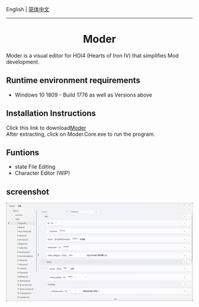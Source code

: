 English | [简体中文](Desc/README.zh-CN.md)

---

<h1 align="center">
    Moder
</h1>

Moder is a visual editor for HOI4 (Hearts of Iron IV)  that simplifies Mod development.

## Runtime environment requirements

- Windows 10 1809 - Build 1776 as well as Versions above

## Installation Instructions

Click this link to download[Moder](https://github.com/textGamex/Moder/releases)  
After extracting, click on Moder.Core.exe to run the program.

## Funtions

- state File Editing
- Character Editor (WIP)

## screenshot

![screenshot1](Images/screenshot1.png)
